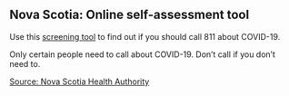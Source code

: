 ## Nova Scotia: Online self-assessment tool

Use this [screening tool](https://when-to-call-about-covid19.novascotia.ca/en) to find out if you should call 811 about COVID-19.

Only certain people need to call about COVID-19. Don’t call if you don’t need to.

[Source: Nova Scotia Health Authority](http://www.nshealth.ca/coronavirus)
